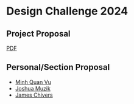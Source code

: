 # Design Challenge 2024

## Project Proposal
[PDF](DesignChallenge_Proposal.pdf)

## Personal/Section Proposal
- [Minh Quan Vu](Design_Challenge_Proposal_Minh_Quan_Vu.md) 
- [Joshua Muzik](Design-Challenge-Project-Proposal-JM-RL.pdf)
- [James Chivers](Design_Challenge_Proposal_James.md)